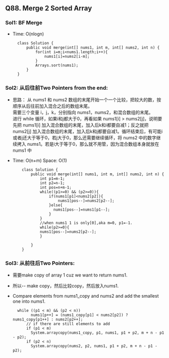 ## Q88. Merge 2 Sorted Array



### Sol1: BF Merge
* Time: O(nlogn)


        class Solution {
            public void merge(int[] nums1, int m, int[] nums2, int n) {
                for(int i=m;i<nums1.length;i++){
                    nums1[i]=nums2[i-m];
                }
                Arrays.sort(nums1);
            }
        }



### Sol2: 从后往前Two Pointers from the end: 
* 思路：
从 nums1 和 nums2 数组的末尾开始一个一个比较，把较大的数，按顺序从后往前加入混合之后的数组末尾。    
需要三个变量 i，j，k，分别指向 nums1，nums2，和混合数组的末尾。  
进行 while 循环，如果i和j都大于0，再看如果 nums1[i] > nums2[j]，说明要先把 nums1[i] 加入混合数组的末尾，加入后k和i都要自减1；反之就把 nums2[j] 加入混合数组的末尾，加入后k和j都要自减1。循环结束后，有可能i或者j还大于等于0，若j大于0，那么还需要继续循环，将 nums2 中的数字继续拷入 nums1。若是i大于等于0，那么就不用管，因为混合数组本身就放在 nums1 中

* Time: O(n+m) Space: O(1)


          class Solution {
              public void merge(int[] nums1, int m, int[] nums2, int n) {
                  int p1=m-1;
                  int p2=n-1;
                  int pos=n+m-1;
                  while((p1>=0) && (p2>=0)){
                      if(nums1[p1]<nums2[p2]){
                          nums1[pos--]=nums2[p2--];
                      }else{
                        nums1[pos--]=nums1[p1--];
                      }
                  }
                  //when nums1 1 is only[0],aka m=0, p1=-1. 
                  while(p2>=0){
                  nums1[pos--]=nums2[p2--];
                  }

              }
          }

### Sol3: 从前往后Two Pointers: 
* 需要make copy of array 1 cuz we want to return nums1. 
* 所以-- make copy，然后比较copy，然后放入nums1.
* Compare elements from nums1_copy and nums2  and add the smallest one into nums1.


        while ((p1 < m) && (p2 < n))
              nums1[p++] = (nums1_copy[p1] < nums2[p2]) ? nums1_copy[p1++] : nums2[p2++];
            // if there are still elements to add
            if (p1 < m)
              System.arraycopy(nums1_copy, p1, nums1, p1 + p2, m + n - p1 - p2);
            if (p2 < n)
              System.arraycopy(nums2, p2, nums1, p1 + p2, m + n - p1 - p2);


